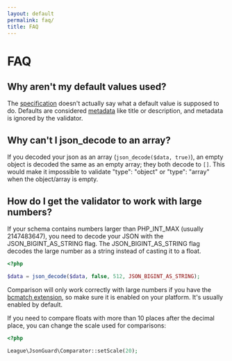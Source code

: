 ```yaml
---
layout: default
permalink: faq/
title: FAQ
---
```


# FAQ

## Why aren't my default values used?

The [specification](http://json-schema.org/latest/json-schema-validation.html#rfc.section.6.2) doesn't actually say what a default value is supposed to do.  Defaults are considered [metadata](https://spacetelescope.github.io/understanding-json-schema/reference/generic.html#metadata) like title or description, and metadata is ignored by the validator.

## Why can't I json_decode to an array?

If you decoded your json as an array (`json_decode($data, true)`), an empty object is decoded the same as an empty array; they both decode to `[]`.  This would make it impossible to validate "type": "object" or "type": "array" when the object/array is empty.

## How do I get the validator to work with large numbers?

If your schema contains numbers larger than PHP_INT_MAX (usually 2147483647), you need to decode your JSON with the JSON_BIGINT_AS_STRING flag.  The JSON_BIGINT_AS_STRING flag decodes the large number as a string instead of casting it to a float.

```php
<?php

$data = json_decode($data, false, 512, JSON_BIGINT_AS_STRING);
```

Comparison will only work correctly with large numbers if you have the [bcmatch extension](http://php.net/manual/en/book.bc.php), so make sure it is enabled on your platform.  It's usually enabled by default.

If you need to compare floats with more than 10 places after the decimal place, you can change the scale used for comparisons:

```php
<?php

League\JsonGuard\Comparator::setScale(20);
```
